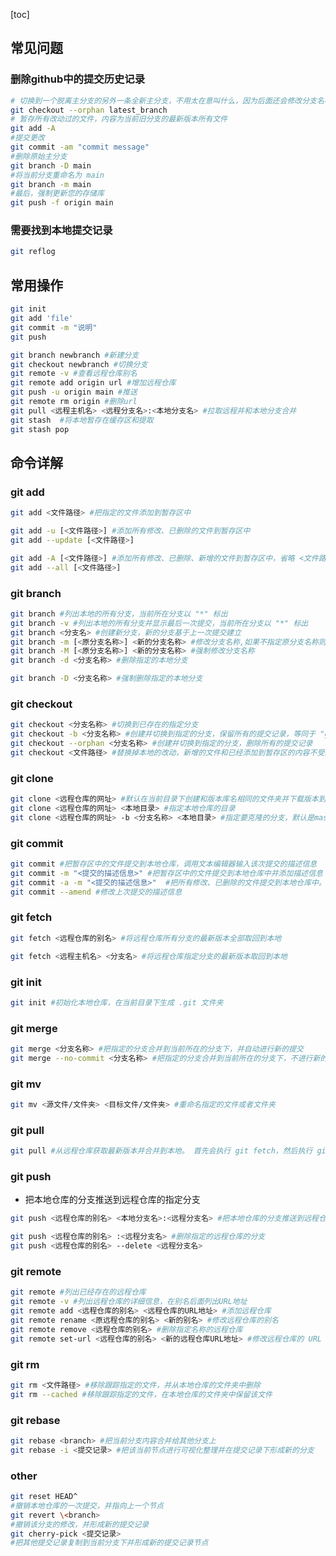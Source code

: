 [toc]

## 常见问题

### 删除github中的提交历史记录

```bash
# 切换到一个脱离主分支的另外一条全新主分支，不用太在意叫什么，因为后面还会修改分支名称
git checkout --orphan latest_branch
# 暂存所有改动过的文件，内容为当前旧分支的最新版本所有文件
git add -A
#提交更改
git commit -am "commit message"
#删除原始主分支
git branch -D main
#将当前分支重命名为 main
git branch -m main
#最后，强制更新您的存储库
git push -f origin main

```

### 需要找到本地提交记录

```bash
git reflog
```

## 常用操作

```bash
git init
git add 'file'
git commit -m "说明"
git push

git branch newbranch #新建分支
git checkout newbranch #切换分支
git remote -v #查看远程仓库别名
git remote add origin url #增加远程仓库
git push -u origin main #推送
git remote rm origin #删除url
git pull <远程主机名> <远程分支名>:<本地分支名> #拉取远程并和本地分支合并
git stash  #将本地暂存在缓存区和提取
git stash pop
```

## 命令详解

### git add

```bash
git add <文件路径> #把指定的文件添加到暂存区中

git add -u [<文件路径>] #添加所有修改、已删除的文件到暂存区中
git add --update [<文件路径>]

git add -A [<文件路径>] #添加所有修改、已删除、新增的文件到暂存区中，省略 <文件路径> 即为当前目录
git add --all [<文件路径>]
```

### git branch

```bash
git branch #列出本地的所有分支，当前所在分支以 "*" 标出
git branch -v #列出本地的所有分支并显示最后一次提交，当前所在分支以 "*" 标出
git branch <分支名> #创建新分支，新的分支基于上一次提交建立
git branch -m [<原分支名称>] <新的分支名称> #修改分支名称,如果不指定原分支名称则为当前所在分支
git branch -M [<原分支名称>] <新的分支名称> #强制修改分支名称
git branch -d <分支名称> #删除指定的本地分支

git branch -D <分支名称> #强制删除指定的本地分支
```

### git checkout

```bash
git checkout <分支名称> #切换到已存在的指定分支
git checkout -b <分支名称> #创建并切换到指定的分支，保留所有的提交记录，等同于 "git branch" 和 "git checkout" 两个命令合并
git checkout --orphan <分支名称> #创建并切换到指定的分支，删除所有的提交记录
git checkout <文件路径> #替换掉本地的改动，新增的文件和已经添加到暂存区的内容不受影响
```

### git clone

```bash
git clone <远程仓库的网址> #默认在当前目录下创建和版本库名相同的文件夹并下载版本到该文件夹下
git clone <远程仓库的网址> <本地目录> #指定本地仓库的目录
git clone <远程仓库的网址> -b <分支名称> <本地目录> #指定要克隆的分支，默认是master分支
```

### git commit

```bash
git commit #把暂存区中的文件提交到本地仓库，调用文本编辑器输入该次提交的描述信息
git commit -m "<提交的描述信息>" #把暂存区中的文件提交到本地仓库中并添加描述信息
git commit -a -m "<提交的描述信息>"  #把所有修改、已删除的文件提交到本地仓库中。不包括未被版本库跟踪的文件，等同于先调用了 "git add -u"
git commit --amend #修改上次提交的描述信息
```

### git fetch

```bash
git fetch <远程仓库的别名> #将远程仓库所有分支的最新版本全部取回到本地

git fetch <远程主机名> <分支名> #将远程仓库指定分支的最新版本取回到本地
```

### git init

```bash
git init #初始化本地仓库，在当前目录下生成 .git 文件夹
```

### git merge

```bash
git merge <分支名称> #把指定的分支合并到当前所在的分支下，并自动进行新的提交
git merge --no-commit <分支名称> #把指定的分支合并到当前所在的分支下，不进行新的提交
```

### git mv

```bash
git mv <源文件/文件夹> <目标文件/文件夹> #重命名指定的文件或者文件夹
```

### git pull

```bash
git pull #从远程仓库获取最新版本并合并到本地。 首先会执行 git fetch，然后执行 git merge，把获取的分支的 HEAD 合并到当前分支。
```

### git push

- 把本地仓库的分支推送到远程仓库的指定分支

```bash
git push <远程仓库的别名> <本地分支名>:<远程分支名> #把本地仓库的分支推送到远程仓库的指定分支

git push <远程仓库的别名> :<远程分支名> #删除指定的远程仓库的分支
git push <远程仓库的别名> --delete <远程分支名> 
```

### git remote

```bash
git remote #列出已经存在的远程仓库
git remote -v #列出远程仓库的详细信息，在别名后面列出URL地址
git remote add <远程仓库的别名> <远程仓库的URL地址> #添加远程仓库
git remote rename <原远程仓库的别名> <新的别名> #修改远程仓库的别名
git remote remove <远程仓库的别名> #删除指定名称的远程仓库
git remote set-url <远程仓库的别名> <新的远程仓库URL地址> #修改远程仓库的 URL 地址
```

### git rm

```bash
git rm <文件路径> #移除跟踪指定的文件，并从本地仓库的文件夹中删除
git rm --cached #移除跟踪指定的文件，在本地仓库的文件夹中保留该文件
```

### git rebase

```bash
git rebase <branch> #把当前分支内容合并给其他分支上
git rebase -i <提交记录> #把该当前节点进行可视化整理并在提交记录下形成新的分支
```

### other

```bash
git reset HEAD^
#撤销本地仓库的一次提交，并指向上一个节点
git revert \<branch>
#撤销该分支的修改，并形成新的提交记录
git cherry-pick <提交记录>
#把其他提交记录复制到当前分支下并形成新的提交记录节点

```
